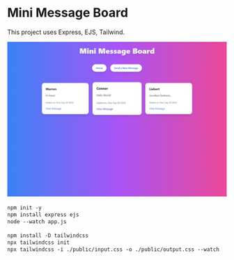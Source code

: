 # Mini Message Board

This project uses Express, EJS, Tailwind.

![](./localhost_3000_.png)

```
npm init -y
npm install express ejs
node --watch app.js

npm install -D tailwindcss
npx tailwindcss init
npx tailwindcss -i ./public/input.css -o ./public/output.css --watch
```
